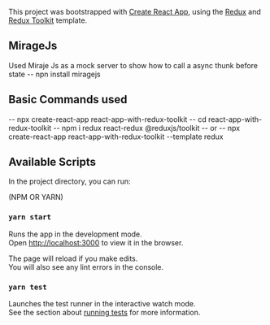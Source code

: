 This project was bootstrapped with [Create React App](https://github.com/facebook/create-react-app), using the [Redux](https://redux.js.org/) and [Redux Toolkit](https://redux-toolkit.js.org/) template.

## MirageJs
Used Miraje Js as a mock server to show how to call a async thunk before state
-- npn install miragejs

## Basic Commands used
-- npx create-react-app react-app-with-redux-toolkit 
-- cd react-app-with-redux-toolkit
-- npm i redux react-redux @reduxjs/toolkit
-- or
-- npx create-react-app react-app-with-redux-toolkit --template redux
## Available Scripts

In the project directory, you can run:

(NPM OR YARN)

### `yarn start`

Runs the app in the development mode.<br />
Open [http://localhost:3000](http://localhost:3000) to view it in the browser.

The page will reload if you make edits.<br />
You will also see any lint errors in the console.

### `yarn test`

Launches the test runner in the interactive watch mode.<br />
See the section about [running tests](https://facebook.github.io/create-react-app/docs/running-tests) for more information.


